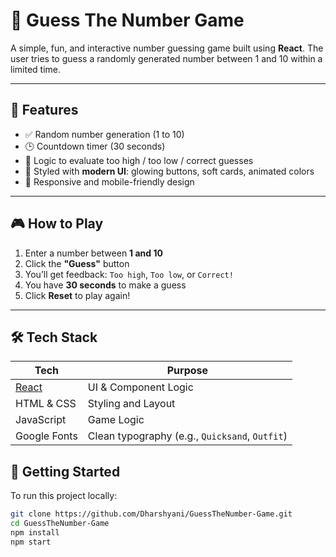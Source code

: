 # 🎯 Guess The Number Game

A simple, fun, and interactive number guessing game built using **React**. The user tries to guess a randomly generated number between 1 and 10 within a limited time.

---

## 🚀 Features

- ✅ Random number generation (1 to 10)
- 🕒 Countdown timer (30 seconds)
- 🧠 Logic to evaluate too high / too low / correct guesses
- 🎨 Styled with **modern UI**: glowing buttons, soft cards, animated colors
- 📱 Responsive and mobile-friendly design

---

## 🎮 How to Play

1. Enter a number between **1 and 10**
2. Click the **"Guess"** button
3. You’ll get feedback: `Too high`, `Too low`, or `Correct!`
4. You have **30 seconds** to make a guess
5. Click **Reset** to play again!

---

## 🛠️ Tech Stack

| Tech | Purpose |
|------|---------|
| [React](https://reactjs.org) | UI & Component Logic |
| HTML & CSS | Styling and Layout |
| JavaScript | Game Logic |
| Google Fonts | Clean typography (e.g., `Quicksand`, `Outfit`) |

## 📁 Getting Started

To run this project locally:

```bash
git clone https://github.com/Dharshyani/GuessTheNumber-Game.git
cd GuessTheNumber-Game
npm install
npm start
